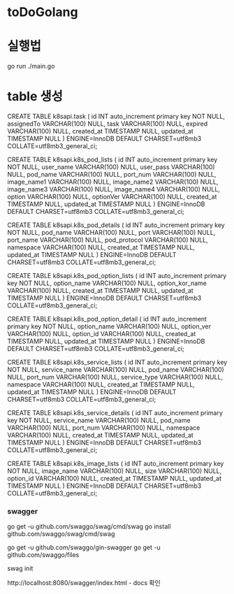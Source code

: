 # toDoGolang

# 실행법
 go run ./main.go


# table 생성


CREATE TABLE k8sapi.task (
	id INT auto_increment primary key NOT NULL,
	assignedTo VARCHAR(100) NULL,
	task VARCHAR(100) NULL,
	expired VARCHAR(100) NULL,
	created_at TIMESTAMP NULL,
	updated_at TIMESTAMP NULL
)
ENGINE=InnoDB
DEFAULT CHARSET=utf8mb3
COLLATE=utf8mb3_general_ci;



CREATE TABLE k8sapi.k8s_pod_lists (
	id INT auto_increment primary key NOT NULL,
	user_name VARCHAR(100) NULL,
	user_pass VARCHAR(100) NULL,
	pod_name VARCHAR(100) NULL,
	port_num VARCHAR(100) NULL,
	image_name1 VARCHAR(100) NULL,
	image_name2 VARCHAR(100) NULL,
	image_name3 VARCHAR(100) NULL,
	image_name4 VARCHAR(100) NULL,
	option VARCHAR(100) NULL,
	optionVer VARCHAR(100) NULL,
	created_at TIMESTAMP NULL,
	updated_at TIMESTAMP NULL
)
ENGINE=InnoDB
DEFAULT CHARSET=utf8mb3
COLLATE=utf8mb3_general_ci;


CREATE TABLE k8sapi.k8s_pod_details (
	id INT auto_increment primary key NOT NULL,
	pod_name VARCHAR(100) NULL,
	port VARCHAR(100) NULL,
	port_name VARCHAR(100) NULL,
	pod_protocol VARCHAR(100) NULL,
	namespace VARCHAR(100) NULL,
	created_at TIMESTAMP NULL,
	updated_at TIMESTAMP NULL
)
ENGINE=InnoDB
DEFAULT CHARSET=utf8mb3
COLLATE=utf8mb3_general_ci;


CREATE TABLE k8sapi.k8s_pod_option_lists (
	id INT auto_increment primary key NOT NULL,
	option_name VARCHAR(100) NULL,
	option_kor_name VARCHAR(100) NULL,
	created_at TIMESTAMP NULL,
	updated_at TIMESTAMP NULL
)
ENGINE=InnoDB
DEFAULT CHARSET=utf8mb3
COLLATE=utf8mb3_general_ci;


CREATE TABLE k8sapi.k8s_pod_option_detail (
	id INT auto_increment primary key NOT NULL,
	option_name VARCHAR(100) NULL,
	option_ver VARCHAR(100) NULL,
	option_id VARCHAR(100) NULL,
	created_at TIMESTAMP NULL,
	updated_at TIMESTAMP NULL
)
ENGINE=InnoDB
DEFAULT CHARSET=utf8mb3
COLLATE=utf8mb3_general_ci;


CREATE TABLE k8sapi.k8s_service_lists (
	id INT auto_increment primary key NOT NULL,
	service_name VARCHAR(100) NULL,
	pod_name VARCHAR(100) NULL,
	port_num VARCHAR(100) NULL,
	service_type VARCHAR(100) NULL,
	namespace VARCHAR(100) NULL,
	created_at TIMESTAMP NULL,
	updated_at TIMESTAMP NULL
)
ENGINE=InnoDB
DEFAULT CHARSET=utf8mb3
COLLATE=utf8mb3_general_ci;


CREATE TABLE k8sapi.k8s_service_details (
	id INT auto_increment primary key NOT NULL,
	service_name VARCHAR(100) NULL,
	pod_name VARCHAR(100) NULL,
	port_num VARCHAR(100) NULL,
	namespace VARCHAR(100) NULL,
	created_at TIMESTAMP NULL,
	updated_at TIMESTAMP NULL
)
ENGINE=InnoDB
DEFAULT CHARSET=utf8mb3
COLLATE=utf8mb3_general_ci;


CREATE TABLE k8sapi.k8s_image_lists (
	id INT auto_increment primary key NOT NULL,
	image_name VARCHAR(100) NULL,
	size VARCHAR(100) NULL,
	option_id VARCHAR(100) NULL,
	created_at TIMESTAMP NULL,
	updated_at TIMESTAMP NULL
)
ENGINE=InnoDB
DEFAULT CHARSET=utf8mb3
COLLATE=utf8mb3_general_ci;


### swagger
go get -u github.com/swaggo/swag/cmd/swag
go install github.com/swaggo/swag/cmd/swag

go get -u github.com/swaggo/gin-swagger
go get -u github.com/swaggo/files

swag init

http://localhost:8080/swagger/index.html - docs 확인